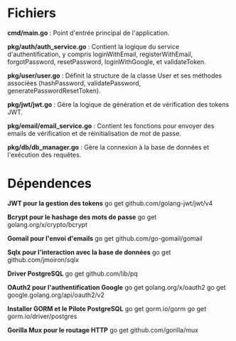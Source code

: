 # Fichiers

**cmd/main.go** : Point d'entrée principal de l'application.

**pkg/auth/auth_service.go** : Contient la logique du service d'authentification, y compris loginWithEmail, registerWithEmail, forgotPassword, resetPassword, loginWithGoogle, et validateToken.

**pkg/user/user.go** : Définit la structure de la classe User et ses méthodes associées (hashPassword, validatePassword, generatePasswordResetToken).

**pkg/jwt/jwt.go** : Gère la logique de génération et de vérification des tokens JWT.

**pkg/email/email_service.go** : Contient les fonctions pour envoyer des emails de vérification et de réinitialisation de mot de passe.

**pkg/db/db_manager.go** : Gère la connexion à la base de données et l'exécution des requêtes.

# Dépendences

**JWT pour la gestion des tokens**
go get github.com/golang-jwt/jwt/v4

**Bcrypt pour le hashage des mots de passe**
go get golang.org/x/crypto/bcrypt

**Gomail pour l'envoi d'emails**
go get github.com/go-gomail/gomail

**Sqlx pour l'interaction avec la base de données**
go get github.com/jmoiron/sqlx

**Driver PostgreSQL** 
go get github.com/lib/pq

**OAuth2 pour l'authentification Google**
go get golang.org/x/oauth2
go get google.golang.org/api/oauth2/v2

**Installer GORM et le Pilote PostgreSQL**
go get gorm.io/gorm
go get gorm.io/driver/postgres


**Gorilla Mux pour le routage HTTP**
go get github.com/gorilla/mux
